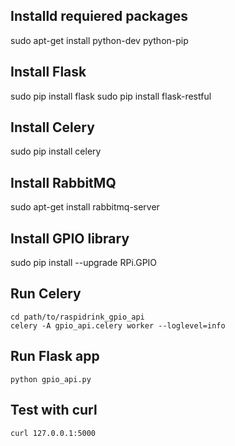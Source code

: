 ## Installd requiered packages
sudo apt-get install python-dev python-pip

## Install Flask
sudo pip install flask
sudo pip install flask-restful

## Install Celery
sudo pip install celery

## Install RabbitMQ
sudo apt-get install rabbitmq-server

## Install GPIO library
sudo pip install --upgrade RPi.GPIO

## Run Celery
```
cd path/to/raspidrink_gpio_api
celery -A gpio_api.celery worker --loglevel=info
```

## Run Flask app
```
python gpio_api.py
```

## Test with curl
```
curl 127.0.0.1:5000
```